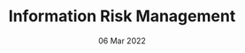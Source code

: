 ---
title: Information Risk Management
subtitle: 
layout: default
modal-id: 1
date: 06 Mar 2022
img: module-3.jpg
thumbnail: module-3.jpg
alt: image-alt
project-date: 20 Sep 2022
tutor: Dr Stelios Sotiriadis
unit: 12
description: Information Risk Management
---